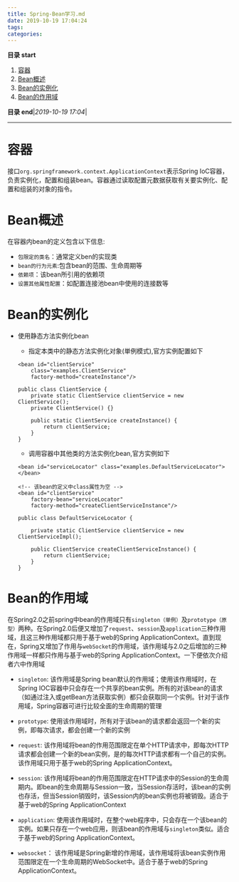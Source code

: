 ```yaml
---
title: Spring-Bean学习.md
date: 2019-10-19 17:04:24
tags: 
categories: 
---
```


**目录 start**
 
1. [容器](#容器)
1. [Bean概述](#bean概述)
1. [Bean的实例化](#bean的实例化)
1. [Bean的作用域](#bean的作用域)

**目录 end**|_2019-10-19 17:04_|
****************************************
# 容器

接口`org.springframework.context.ApplicationContext`表示Spring IoC容器，负责实例化，配置和组装bean。容器通过读取配置元数据获取有关要实例化、配置和组装的对象的指令。

# Bean概述

在容器内bean的定义包含以下信息:

-   `包限定的类名`：通常定义ben的实现类
-   `bean的行为元素`:包含bean的范围、生命周期等
-   `依赖项`：该bean所引用的依赖项
-   `设置其他属性配置`：如配置连接池bean中使用的连接数等

# Bean的实例化

-   使用静态方法实例化bean

    -   指定本类中的静态方法实例化对象(単例模式),官方实例配置如下

    ```
    <bean id="clientService"
        class="examples.ClientService"
        factory-method="createInstance"/>
    ```

    ```
    public class ClientService {
        private static ClientService clientService = new ClientService();
        private ClientService() {}

        public static ClientService createInstance() {
            return clientService;
        }
    }
    ```

    -   调用容器中其他类的方法实例化bean,官方实例如下

    ```
    <bean id="serviceLocator" class="examples.DefaultServiceLocator">
    </bean>

    <!-- 该bean的定义中class属性为空 -->
    <bean id="clientService"
        factory-bean="serviceLocator"
        factory-method="createClientServiceInstance"/>
    ```

    ```
    public class DefaultServiceLocator {

        private static ClientService clientService = new ClientServiceImpl();

        public ClientService createClientServiceInstance() {
            return clientService;
        }
    }
    ```

# Bean的作用域

在Spring2.0之前spring中bean的作用域只有`singleton（単例）`及`prototype（原型）`两种。在Spring2.0后便又增加了`request`、`session`及`application`三种作用域，且这三种作用域都只用于基于web的Spring ApplicationContext。直到现在，Spring又增加了作用与`webSocket`的作用域，该作用域与2.0之后增加的三种作用域一样都只作用与基于web的Spring ApplicationContext。一下便依次介绍者六中作用域

-   `singleton`: 该作用域是Spring bean默认的作用域；使用该作用域时，在Spring IOC容器中只会存在一个共享的bean实例。所有的对该bean的请求（如通过注入或getBean方法获取实例）都只会获取同一个实例。针对于该作用域，Spring容器可进行比较全面的生命周期的管理

-   `prototype`: 使用该作用域时，所有对于该bean的请求都会返回一个新的实例，即每次请求，都会创建一个新的实例

-   `request`: 该作用域将bean的作用范围限定在单个HTTP请求中，即每次HTTP请求都会创建一个新的bean实例，是的每次HTTP请求都有一个自己的实例。该作用域只用于基于web的Spring ApplicationContext。

-   `session`: 该作用域将bean的作用范围限定在HTTP请求中的Session的生命周期内。即bean的生命周期与Session一致，当Session存活时，该bean的实例也存活，但当Session销毁时，该Session内的bean实例也将被销毁。适合于基于web的Spring ApplicationContext

-   `application`: 使用该作用域时，在整个web程序中，只会存在一个该bean的实例。如果只存在一个web应用，则该bean的作用域与`singleton`类似。适合于基于web的Spring ApplicationContext。

-   `websocket`： 该作用域是Spring新增的作用域，该作用域将该bean实例作用范围限定在一个生命周期的WebSocket中。适合于基于web的Spring ApplicationContext。

